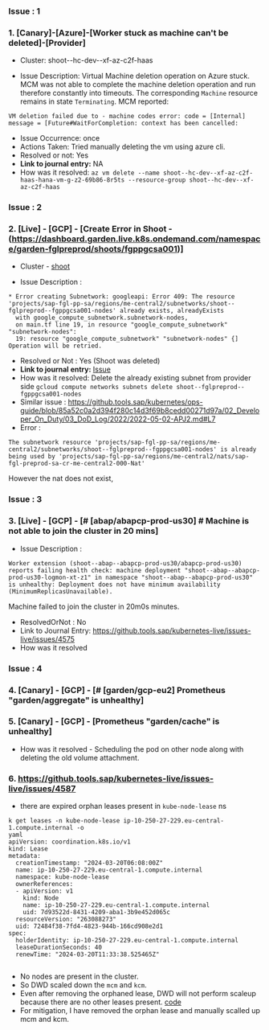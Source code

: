 
### Issue : 1

### 1. [Canary]-[Azure]-[Worker stuck as machine can't be deleted]-[Provider]
- Cluster: shoot--hc-dev--xf-az-c2f-haas

- Issue Description: Virtual Machine deletion operation on Azure stuck. MCM was not able to complete the machine deletion operation and run therefore constantly into timeouts. The corresponding `Machine` resource remains in state `Terminating`. MCM reported:

`VM deletion failed due to - machine codes error: code = [Internal] message = [Future#WaitForCompletion: context has been cancelled:`

- Issue Occurrence: once
- Actions Taken: Tried manually deleting the vm using azure cli.
- Resolved or not: Yes
- **Link to journal entry:** NA
- How was it resolved: `az vm delete --name shoot--hc-dev--xf-az-c2f-haas-hana-vm-g-z2-69b86-8r5ts --resource-group shoot--hc-dev--xf-az-c2f-haas`

### Issue : 2

### 2. [Live] - [GCP] - [Create Error in Shoot -(https://dashboard.garden.live.k8s.ondemand.com/namespace/garden-fglpreprod/shoots/fgppgcsa001)]

- Cluster - [shoot](https://dashboard.garden.live.k8s.ondemand.com/namespace/garden-fglpreprod/shoots/fgppgcsa001)

- Issue Description : 
```
* Error creating Subnetwork: googleapi: Error 409: The resource 'projects/sap-fgl-pp-sa/regions/me-central2/subnetworks/shoot--fglpreprod--fgppgcsa001-nodes' already exists, alreadyExists
  with google_compute_subnetwork.subnetwork-nodes,
  on main.tf line 19, in resource "google_compute_subnetwork" "subnetwork-nodes":
  19: resource "google_compute_subnetwork" "subnetwork-nodes" {] Operation will be retried.
```

- Resolved or Not : Yes (Shoot was deleted)
- **Link to journal entry:** [Issue](https://github.tools.sap/kubernetes-live/issues-live/issues/4568)
- How was it resolved: Delete the already existing subnet from provider side
`gcloud compute networks subnets delete shoot--fglpreprod--fgppgcsa001-nodes`
- Similar issue : https://github.tools.sap/kubernetes/ops-guide/blob/85a52c0a2d394f280c14d3f69b8cedd00271d97a/02_Developer_On_Duty/03_DoD_Log/2022/2022-05-02-APJ2.md#L7
- Error : 
```
The subnetwork resource 'projects/sap-fgl-pp-sa/regions/me-central2/subnetworks/shoot--fglpreprod--fgppgcsa001-nodes' is already being used by 'projects/sap-fgl-pp-sa/regions/me-central2/nats/sap-fgl-preprod-sa-cr-me-central2-000-Nat'
```
However the nat does not exist,


### Issue : 3

### 3. [Live] - [GCP] - [# [abap/abapcp-prod-us30] # Machine is not able to join the cluster in 20 mins]

- Issue Description : 
```
Worker extension (shoot--abap--abapcp-prod-us30/abapcp-prod-us30) reports failing health check: machine deployment "shoot--abap--abapcp-prod-us30-logmon-xt-z1" in namespace "shoot--abap--abapcp-prod-us30" is unhealthy: Deployment does not have minimum availability (MinimumReplicasUnavailable).
```

Machine failed to join the cluster in 20m0s minutes.

- ResolvedOrNot : No
- Link to Journal Entry: https://github.tools.sap/kubernetes-live/issues-live/issues/4575
- How was it resolved


### Issue : 4

### 4. [Canary] - [GCP] - [# [garden/gcp-eu2] Prometheus "garden/aggregate" is unhealthy]

### 5. [Canary] - [GCP] - [Prometheus "garden/cache" is unhealthy]

- How was it resolved - Scheduling the pod on other node along with deleting the old volume attachment.

### 6. https://github.tools.sap/kubernetes-live/issues-live/issues/4587

- there are expired orphan leases present in `kube-node-lease` ns
```
k get leases -n kube-node-lease ip-10-250-27-229.eu-central-1.compute.internal -o
yaml
apiVersion: coordination.k8s.io/v1
kind: Lease
metadata:
  creationTimestamp: "2024-03-20T06:08:00Z"
  name: ip-10-250-27-229.eu-central-1.compute.internal
  namespace: kube-node-lease
  ownerReferences:
  - apiVersion: v1
    kind: Node
    name: ip-10-250-27-229.eu-central-1.compute.internal
    uid: 7d93522d-8431-4209-aba1-3b9e452d065c
  resourceVersion: "263088273"
  uid: 72484f38-7fd4-4823-944b-166cd908e2d1
spec:
  holderIdentity: ip-10-250-27-229.eu-central-1.compute.internal
  leaseDurationSeconds: 40
  renewTime: "2024-03-20T11:33:38.525465Z"
  
```

- No nodes are present in the cluster.
- So DWD scaled down the `mcm` and `kcm`.
- Even after removing the orphaned lease, DWD will not perform scaleup because there are no other leases present.
	[code](https://github.com/gardener/dependency-watchdog/blob/55cc3697b3cb3d6547dadbedb8a48ae51283ee56/internal/prober/prober.go#L120)
- For mitigation, I have removed the orphan lease and manually scalled up mcm and kcm.